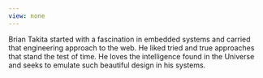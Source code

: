 ```yaml
---
view: none
---
```


Brian Takita started with a fascination in embedded systems and carried that engineering approach to the web. He liked tried and true approaches that stand the test of time. He loves the intelligence found in the Universe and seeks to emulate such beautiful design in his systems.